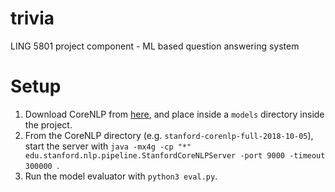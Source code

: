 # trivia
LING 5801 project component - ML based question answering system

# Setup
1. Download CoreNLP from [here](https://stanfordnlp.github.io/CoreNLP/), and place inside a `models` directory inside the project.
2. From the CoreNLP directory (e.g. `stanford-corenlp-full-2018-10-05`), start the server with `java -mx4g -cp "*" edu.stanford.nlp.pipeline.StanfordCoreNLPServer -port 9000 -timeout 300000
`.
3.  Run the model evaluator with `python3 eval.py`.